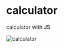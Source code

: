 # calculator
calculator with JS


 
![calculator](https://user-images.githubusercontent.com/83688429/129148537-31ab49ef-ad60-4fac-aa5e-669b3cf90d25.png)



 
